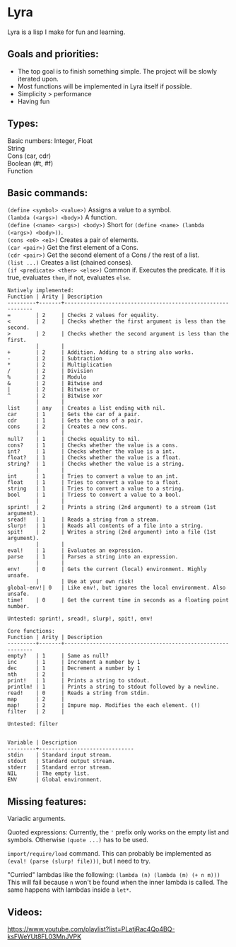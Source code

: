 # Lyra

Lyra is a lisp I make for fun and learning.

## Goals and priorities:

- The top goal is to finish something simple. The project will be slowly iterated upon.  
- Most functions will be implemented in Lyra itself if possible.  
- Simplicity > performance  
- Having fun

## Types:

Basic numbers: Integer, Float  
String  
Cons (car, cdr)  
Boolean (#t, #f)  
Function  

## Basic commands:

`(define <symbol> <value>)` Assigns a value to a symbol.  
`(lambda (<args>) <body>)` A function.  
`(define (<name> <args>) <body>)` Short for `(define <name> (lambda (<args>) <body>))`.  
`(cons <e0> <e1>)` Creates a pair of elements.  
`(car <pair>)` Get the first element of a Cons.  
`(cdr <pair>)` Get the second element of a Cons / the rest of a list.  
`(list ...)` Creates a list (chained conses).  
`(if <predicate> <then> <else>)` Common if. Executes the predicate. If it is true, evaluates `then`, if not, evaluates `else`.

```
Natively implemented:
Function | Arity | Description
---------+-------+------------------------------------------------------------
=        | 2     | Checks 2 values for equality.
<        | 2     | Checks whether the first argument is less than the second.
>        | 2     | Checks whether the second argument is less than the first.
         |       | 
+        | 2     | Addition. Adding to a string also works.
-        | 2     | Subtraction
*        | 2     | Multiplication
/        | 2     | Division
%        | 2     | Modulo
&        | 2     | Bitwise and
|        | 2     | Bitwise or
^        | 2     | Bitwise xor
         |       | 
list     | any   | Creates a list ending with nil.
car      | 1     | Gets the car of a pair.
cdr      | 1     | Gets the cons of a pair.
cons     | 2     | Creates a new cons.
         |       | 
null?    | 1     | Checks equality to nil.
cons?    | 1     | Checks whether the value is a cons.
int?     | 1     | Checks whether the value is a int.
float?   | 1     | Checks whether the value is a float.
string?  | 1     | Checks whether the value is a string.
         |       | 
int      | 1     | Tries to convert a value to an int.
float    | 1     | Tries to convert a value to a float.
string   | 1     | Tries to convert a value to a string.
bool     | 1     | Triess to convert a value to a bool.
         |       | 
sprint!  | 2     | Prints a string (2nd argument) to a stream (1st argument).
sread!   | 1     | Reads a string from a stream.
slurp!   | 1     | Reads all contents of a file into a string.
spit!    | 2     | Writes a string (2nd argument) into a file (1st argument).
         |       | 
eval!    | 1     | Evaluates an expression.
parse    | 1     | Parses a string into an expression.
         |       | 
env!     | 0     | Gets the current (local) environment. Highly unsafe. 
         |       | Use at your own risk!
global-env!| 0   | Like env!, but ignores the local environment. Also unsafe.
time!    | 0     | Get the current time in seconds as a floating point number.

Untested: sprint!, sread!, slurp!, spit!, env! 

Core functions:
Function | Arity | Description
---------+-------+------------------------------------------------------------
empty?   | 1     | Same as null?
inc      | 1     | Increment a number by 1
dec      | 1     | Decrement a number by 1
nth      | 2     | 
print!   | 1     | Prints a string to stdout.
println! | 1     | Prints a string to stdout followed by a newline.
read!    | 0     | Reads a string from stdin.
map      | 2     | 
map!     | 2     | Impure map. Modifies the each element. (!)
filter   | 2     | 

Untested: filter


Variable | Description
---------+------------------------------
stdin    | Standard input stream.
stdout   | Standard output stream.
stderr   | Standard error stream.
NIL      | The empty list.
ENV      | Global environment.
```

## Missing features:

Variadic arguments.

Quoted expressions: Currently, the `'` prefix only works on the empty list and symbols. Otherwise `(quote ...)` has to be used.

`import/require/load` command. This can probably be implemented as `(eval! (parse (slurp! file)))`, but I need to try.

"Curried" lambdas like the following: `(lambda (n) (lambda (m) (+ n m)))`  
This will fail because `n` won't be found when the inner lambda is called. The same happens with lambdas inside a `let*`.

## Videos:

https://www.youtube.com/playlist?list=PLatjRac4Qo4BQ-ksFWeYUt8FL03MnJVPK


